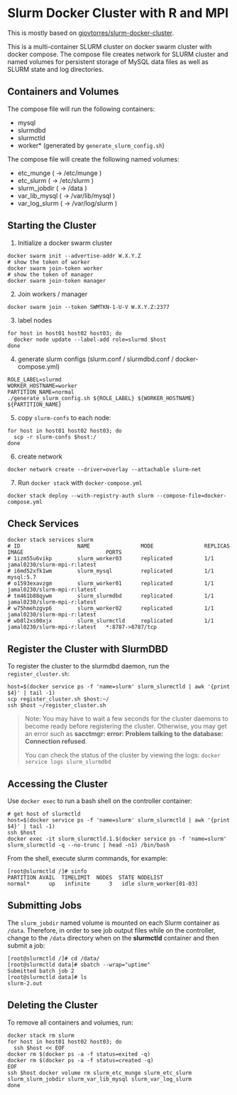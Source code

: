 # Slurm Docker Cluster with R and MPI

This is mostly based on [giovtorres/slurm-docker-cluster](https://github.com/giovtorres/slurm-docker-cluster).

This is a multi-container SLURM cluster on docker swarm cluster with docker compose. The compose file creates network for SLURM cluster and named volumes for persistent storage of MySQL data files as well as SLURM state and log directories.

## Containers and Volumes

The compose file will run the following containers:

* mysql
* slurmdbd
* slurmctld
* worker\* (generated by `generate_slurm_config.sh`)

The compose file will create the following named volumes:

* etc_munge         ( -> /etc/munge     )
* etc_slurm         ( -> /etc/slurm     )
* slurm_jobdir      ( -> /data          )
* var_lib_mysql     ( -> /var/lib/mysql )
* var_log_slurm     ( -> /var/log/slurm )

## Starting the Cluster

1. Initialize a docker swarm cluster
```
docker swarm init --advertise-addr W.X.Y.Z
# show the token of worker
docker swarm join-token worker
# show the token of manager
docker swarm join-token manager
```

2. Join workers / manager
```
docker swarm join --token SWMTKN-1-U-V W.X.Y.Z:2377
```

3. label nodes
```
for host in host01 host02 host03; do
  docker node update --label-add role=slurmd $host
done
```

4. generate slurm configs (slurm.conf / slurmdbd.conf / docker-compose.yml)
```
ROLE_LABEL=slurmd
WORKER_HOSTNAME=worker
PARTITION_NAME=normal
./generate_slurm_config.sh ${ROLE_LABEL} ${WORKER_HOSTNAME} ${PARTITION_NAME}
```

5. copy `slurm-confs` to each node:
```
for host in host01 host02 host03; do
  scp -r slurm-confs $host:/
done
```

6. create network
```
docker network create --driver=overlay --attachable slurm-net
```

7. Run `docker stack` with `docker-compose.yml`
```
docker stack deploy --with-registry-auth slurm --compose-file=docker-compose.yml
```

## Check Services

```
docker stack services slurm
# ID                  NAME                MODE                REPLICAS            IMAGE                          PORTS
# 1izm55u6vikp        slurm_worker03      replicated          1/1                 jamal0230/slurm-mpi-r:latest
# i6md52xfk1wm        slurm_mysql         replicated          1/1                 mysql:5.7
# o1593exavzgm        slurm_worker01      replicated          1/1                 jamal0230/slurm-mpi-r:latest
# tm461b88qywm        slurm_slurmdbd      replicated          1/1                 jamal0230/slurm-mpi-r:latest
# w75hmehzgvp6        slurm_worker02      replicated          1/1                 jamal0230/slurm-mpi-r:latest
# wb8l2xs00xjx        slurm_slurmctld     replicated          1/1                 jamal0230/slurm-mpi-r:latest   *:8787->8787/tcp
```


## Register the Cluster with SlurmDBD

To register the cluster to the slurmdbd daemon, run the `register_cluster.sh`:

```
host=$(docker service ps -f 'name=slurm' slurm_slurmctld | awk '{print $4}' | tail -1)
scp register_cluster.sh $host:~/
ssh $host ~/register_cluster.sh 
```

> Note: You may have to wait a few seconds for the cluster daemons to become
> ready before registering the cluster.  Otherwise, you may get an error such
> as **sacctmgr: error: Problem talking to the database: Connection refused**.
>
> You can check the status of the cluster by viewing the logs: `docker service logs slurm_slurmdbd`

## Accessing the Cluster

Use `docker exec` to run a bash shell on the controller container:

```
# get host of slurmctld
host=$(docker service ps -f 'name=slurm' slurm_slurmctld | awk '{print $4}' | tail -1)
ssh $host
docker exec -it slurm_slurmctld.1.$(docker service ps -f 'name=slurm' slurm_slurmctld -q --no-trunc | head -n1) /bin/bash
```

From the shell, execute slurm commands, for example:

```console
[root@slurmctld /]# sinfo
PARTITION AVAIL  TIMELIMIT  NODES  STATE NODELIST
normal*      up   infinite      3   idle slurm_worker[01-03]
```

## Submitting Jobs

The `slurm_jobdir` named volume is mounted on each Slurm container as `/data`.
Therefore, in order to see job output files while on the controller, change to
the `/data` directory when on the **slurmctld** container and then submit a job:

```console
[root@slurmctld /]# cd /data/
[root@slurmctld data]# sbatch --wrap="uptime"
Submitted batch job 2
[root@slurmctld data]# ls
slurm-2.out
```

## Deleting the Cluster

To remove all containers and volumes, run:

```console
docker stack rm slurm
for host in host01 host02 host03; do
  ssh $host << EOF
docker rm $(docker ps -a -f status=exited -q)
docker rm $(docker ps -a -f status=created -q)
EOF
ssh $host docker volume rm slurm_etc_munge slurm_etc_slurm slurm_slurm_jobdir slurm_var_lib_mysql slurm_var_log_slurm
done
```

